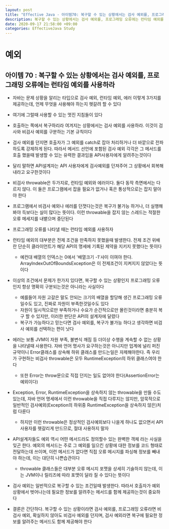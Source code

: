 ```yaml
---
layout: post
title: "Effective Java - 아이템70: 복구할 수 있는 상황에서는 검사 예외를, 프로그래밍 오류에는 런타임 예외를 사용하라"
description: 복구할 수 있는 상황에서는 검사 예외를, 프로그래밍 오류에는 런타임 예외를 사용하라
date: 2020-09-17 21:58:00 +09:00
categories: EffectiveJava Study
---
```



# 예외

## 아이템 70 : 복구할 수 있는 상황에서는 검사 예외를, 프로그래밍 오류에는 런타임 예외를 사용하라

- 자바는 문제 상황을 알리는 타입으로 검사 예외, 런타임 예외, 에러 이렇게 3가지를 제공하는데, 언제 무엇을 사용해야 하는지 헷갈려 할 수 있다
- 여기에 그럴때 사용할 수 있는 멋진 지침들이 있다
- 호출하는 쪽에서 복구하리라 여겨지는 상황에서는 검사 예외를 사용하라. 이것이 검사와 비검사 예외를 구분하는 기본 규칙이다
- 검사 예외를 던지면 호출자가 그 예외를 catch로 잡아 처리하거나 더 바깥으로 전파하도록 강제하게 된다. 따라서 메서드 선언에 포함된 검사 예외 각각은 그 메서드를 호출 했을때 발생할 수 있는 유력한 결과임을 API사용자에게 알려주는것이다
- 달리 말하면 API설계자는 API 사용자에게 검사예외를 던져주어 그 상황에서 회복해내라고 요구한것이다
- 비검사 throwable은 두가지로, 런타임 예외와 에러이다. 둘다 동작 측면에서는 다르지 않다. 이 둘은 프로그램에서 잡을 필요가 없거나 혹은 통상적으로는 잡지 말아야 한다
- 프로그램에서 비검사 예외나 에러를 던졋다는것은 복구가 불가능 하거나, 더 실행해봐야 득보다는 실이 많다는 뜻이다. 이런 throwable을 잡지 않는 스레드는 적절한 오류 메세지를 내뱉으며 중단된다
- 프로그래밍 오류를 나타낼 때는 런타임 예외를 사용하자
- 런타임 예외의 대부분은 전제 조건을 만족하지 못했을때 발생한다. 전제 조건 위배란 단순히 클라이언트가 해당 API의 명세에 기록된 제약을 지키지 못했다는 뜻이다
    * 예컨대 배열의 인덱스는 0에서 '배열크기 -1'사이 이여야 한다. ArrayIndexOutOfBoundsException은 이 전제조건이 지켜지지 않았다는 뜻이다

- 이상의 조건에서 문제가 한가지 있다면, 복구할 수 있는 상황인지 프로그래밍 오류인지 항상 명확히 구분되는것은 아니라는 사실이다
    * 예를들어 자원 고갈은 말도 안되는 크기의 배열을 할당해 생긴 프로그래밍 오류 일수도 있고, 진짜로 자원이 부족한것일수도 있다
    * 자원이 일시적으로만 부족하거나 수요가 순간적으로만 몰린것이라면 충분히 복구 할 수 있지만, 이러한 판단은 API의 설계자에 달렸다
    * 복구가 가능하다고 믿는다면 검사 예외를, 복구가 불가능 하다고 생각하면 비검사 예외를 선택하는 편이 낫다

- 에러는 보통 JVM이 자원 부족, 불변식 깨짐 등 더이상 수행을 계속할 수 없는 상황을 나타낼때 사용한다. 자바 언어 명사가 요구하는것은 아니지만 업계에 널리 퍼진 규약이니 Error클래스를 상속해 하위 클래스를 만드는일은 자제해야한다. 즉 우리가 구현하는 비검사 throwable은 모두 RuntimeException의 하위 클래스여야 한다
    * 또한 Error는 throw문으로 직접 던지는 일도 없어야 한다(AssertionError는 예외이다)

- Exception, Error, RuntimeException을 상속하지 않는 throwable을 만들 수도 있는데, 자바 언어 명세에서 이런 throwable을 직접 다루지는 않지만, 암묵적으로 일반적인 검사예외(Exception의 하위중 RuntimeException을 상속하지 않은)처럼 다룬다
    * 하지만 이런 throwable은 정상적인 검사예외보다 나을게 하나도 없으면서 API사용자를 헷갈리게 만드므로, 절대 사용하지 말자

- API설계자들도 예외 역시 어떤 메서드라도 정의할수 있는 완벽한 객체 라는 사실을 잊곤 한다. 예외의 메서드는 주로 그 예외를 일으킨 상황에 대한 정보를 코드 형태로 전달하는데 쓰이며, 이런 메서드가 없다면 직접 오류 메시지를 파싱해 정보를 빼내야 하는데, 이는 대단히 나쁜습관이다
    * throwable 클래스들은 대부분 오류 메시지 포맷을 상세히 기술하지 않는데, 이는 JVM이나 릴리즈에 따라 포맷이 달라 질 수 있다는 뜻이다

- 검사 예외는 일반적으로 복구할 수 있는 조건일때 발생한다. 따라서 호출자가 예외 상황에서 벗어나는데 필요한 정보를 알려주는 메서드를 함께 제공하는것이 중요하다
- 결론은 간단하다. 복구할 수 있는 상황이라면 검사 예외를, 프로그래밍 오류라면 비검사 예외, 확실하지 않아도 비검사 예외를 던지며, 검사 예외라면 복구에 필요한 정보를 알려주는 메서드도 함께 제공해야 한다

